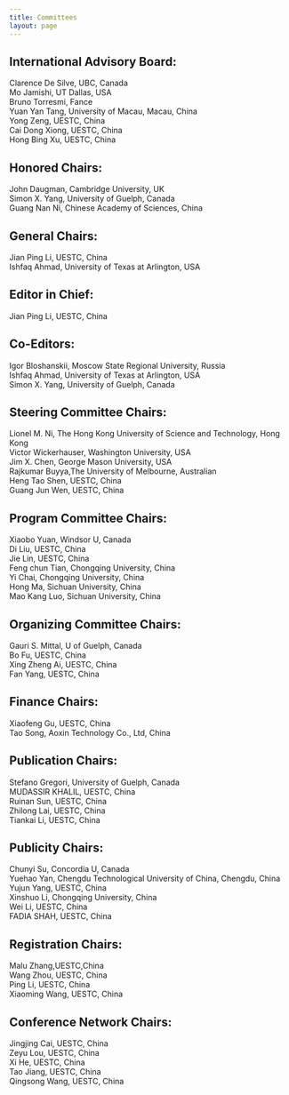 ```yaml
---
title: Committees
layout: page
---
```


## International Advisory Board:

Clarence De Silve, UBC, Canada  
Mo Jamishi, UT Dallas, USA  
Bruno Torresmi, Fance  
Yuan Yan Tang, University of Macau, Macau, China  
Yong Zeng, UESTC, China  
Cai Dong Xiong, UESTC, China  
Hong Bing Xu, UESTC, China  

## Honored Chairs:

John Daugman, Cambridge University, UK  
Simon X. Yang, University of Guelph, Canada  
Guang Nan Ni, Chinese Academy of Sciences, China  

## General Chairs:

Jian Ping Li, UESTC, China  
Ishfaq Ahmad, University of Texas at Arlington, USA  

## Editor in Chief:

Jian Ping Li, UESTC, China  

## Co-Editors:

Igor Bloshanskii, Moscow State Regional University, Russia  
Ishfaq Ahmad, University of Texas at Arlington, USA  
Simon X. Yang, University of Guelph, Canada  

## Steering Committee Chairs: 

Lionel M. Ni, The Hong Kong University of Science and Technology, Hong Kong  
Victor Wickerhauser, Washington University, USA  
Jim X. Chen, George Mason University, USA  
Rajkumar Buyya,The University of Melbourne, Australian  
Heng Tao Shen, UESTC, China  
Guang Jun Wen, UESTC, China  

## Program Committee Chairs: 

Xiaobo Yuan, Windsor U, Canada  
Di Liu, UESTC, China  
Jie Lin, UESTC, China  
Feng chun Tian, Chongqing University, China  
Yi Chai, Chongqing University, China  
Hong Ma, Sichuan University, China  
Mao Kang Luo, Sichuan University, China  

## Organizing Committee Chairs:

Gauri S. Mittal, U of Guelph, Canada  
Bo Fu, UESTC, China  
Xing Zheng Ai, UESTC, China  
Fan Yang, UESTC, China  

## Finance Chairs: 

Xiaofeng Gu, UESTC, China  
Tao Song, Aoxin Technology Co., Ltd, China  

## Publication Chairs: 

Stefano Gregori, University of Guelph, Canada  
MUDASSIR KHALIL, UESTC, China  
Ruinan Sun, UESTC, China  
Zhilong Lai, UESTC, China  
Tiankai Li, UESTC, China  

## Publicity Chairs: 

Chunyi Su, Concordia U, Canada  
Yuehao Yan, Chengdu Technological University of China, Chengdu, China  
Yujun Yang, UESTC, China  
Xinshuo Li, Chongqing University, China  
Wei Li, UESTC, China  
FADIA SHAH, UESTC, China  

## Registration Chairs: 

Malu Zhang,UESTC,China  
Wang Zhou, UESTC, China  
Ping Li, UESTC, China  
Xiaoming Wang, UESTC, China  


## Conference Network Chairs:

Jingjing Cai, UESTC, China  
Zeyu Lou, UESTC, China  
Xi He, UESTC, China  
Tao Jiang, UESTC, China  
Qingsong Wang, UESTC, China  

